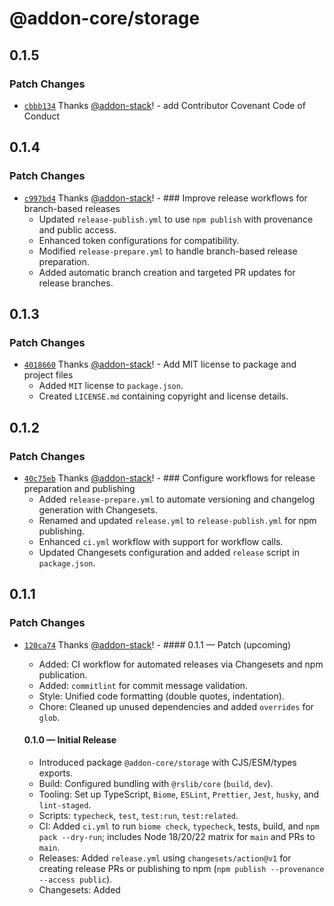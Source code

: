 # @addon-core/storage

## 0.1.5

### Patch Changes

- [`cbbb134`](https://github.com/addon-stack/storage/commit/cbbb134d46b5de858459c6e2cf78bb7215b0d509) Thanks [@addon-stack](https://github.com/addon-stack)! - add Contributor Covenant Code of Conduct

## 0.1.4

### Patch Changes

- [`c997bd4`](https://github.com/addon-stack/storage/commit/c997bd48e3f5d01933c15a3c58c1835f430d277d) Thanks [@addon-stack](https://github.com/addon-stack)! - ### Improve release workflows for branch-based releases
    - Updated `release-publish.yml` to use `npm publish` with provenance and public access.
    - Enhanced token configurations for compatibility.
    - Modified `release-prepare.yml` to handle branch-based release preparation.
    - Added automatic branch creation and targeted PR updates for release branches.

## 0.1.3

### Patch Changes

- [`4018660`](https://github.com/addon-stack/storage/commit/40186609bdbe9933908060167b5f437b702ab8f9) Thanks [@addon-stack](https://github.com/addon-stack)! - Add MIT license to package and project files
    - Added `MIT` license to `package.json`.
    - Created `LICENSE.md` containing copyright and license details.

## 0.1.2

### Patch Changes

- [`40c75eb`](https://github.com/addon-stack/storage/commit/40c75ebeaa8960e5d7f483a84ddae24b7a347f03) Thanks [@addon-stack](https://github.com/addon-stack)! - ### Configure workflows for release preparation and publishing
    - Added `release-prepare.yml` to automate versioning and changelog generation with Changesets.
    - Renamed and updated `release.yml` to `release-publish.yml` for npm publishing.
    - Enhanced `ci.yml` workflow with support for workflow calls.
    - Updated Changesets configuration and added `release` script in `package.json`.

## 0.1.1

### Patch Changes

- [`120ca74`](https://github.com/addon-stack/storage/commit/120ca74dd515728179869a895d2b4e05686d6417) Thanks [@addon-stack](https://github.com/addon-stack)! - #### 0.1.1 — Patch (upcoming)
    - Added: CI workflow for automated releases via Changesets and npm publication.
    - Added: `commitlint` for commit message validation.
    - Style: Unified code formatting (double quotes, indentation).
    - Chore: Cleaned up unused dependencies and added `overrides` for `glob`.

    #### 0.1.0 — Initial Release
    - Introduced package `@addon-core/storage` with CJS/ESM/types exports.
    - Build: Configured bundling with `@rslib/core` (`build`, `dev`).
    - Tooling: Set up TypeScript, `Biome`, `ESLint`, `Prettier`, `Jest`, `husky`, and `lint-staged`.
    - Scripts: `typecheck`, `test`, `test:run`, `test:related`.
    - CI: Added `ci.yml` to run `biome check`, `typecheck`, tests, build, and `npm pack --dry-run`; includes Node 18/20/22 matrix for `main` and PRs to `main`.
    - Releases: Added `release.yml` using `changesets/action@v1` for creating release PRs or publishing to npm (`npm publish --provenance --access public`).
    - Changesets: Added
